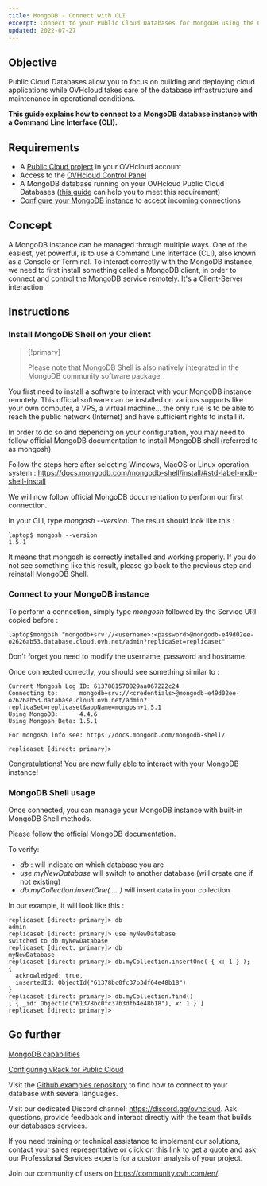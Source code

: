 ```yaml
---
title: MongoDB - Connect with CLI
excerpt: Connect to your Public Cloud Databases for MongoDB using the Command Line Interface (CLI)
updated: 2022-07-27
---
```



## Objective

Public Cloud Databases allow you to focus on building and deploying cloud applications while OVHcloud takes care of the database infrastructure and maintenance in operational conditions.

**This guide explains how to connect to a MongoDB database instance with a Command Line Interface (CLI).**

## Requirements

- A [Public Cloud project](https://www.ovhcloud.com/en-ie/public-cloud/) in your OVHcloud account
- Access to the [OVHcloud Control Panel](https://www.ovh.com/auth/?action=gotomanager&from=https://www.ovh.ie/&ovhSubsidiary=ie)
- A MongoDB database running on your OVHcloud Public Cloud Databases ([this guide](/pages/public_cloud/public_cloud_databases/databases_01_order_control_panel) can help you to meet this requirement)
- [Configure your MongoDB instance](/pages/public_cloud/public_cloud_databases/mongodb_02_manage_control_panel) to accept incoming connections

## Concept

A MongoDB instance can be managed through multiple ways.
One of the easiest, yet powerful, is to use a Command Line Interface (CLI), also known as a Console or Terminal.
To interact correctly with the MongoDB instance, we need to first install something called a MongoDB client, in order to connect and control the MongoDB service remotely.
It's a Client-Server interaction.

## Instructions

### Install MongoDB Shell on your client

> [!primary]
>
> Please note that MongoDB Shell is also natively integrated in the MongoDB community software package.
>

You first need to install a software to interact with your MongoDB instance remotely. This official software can be installed on various supports like your own computer, a VPS, a virtual machine... the only rule is to be able to reach the public network (Internet) and have sufficient rights to install it.

In order to do so and depending on your configuration, you may need to follow official MongoDB documentation to install MongoDB shell (referred to as mongosh).

Follow the steps here after selecting Windows, MacOS or Linux operation system : <https://docs.mongodb.com/mongodb-shell/install/#std-label-mdb-shell-install>

We will now follow official MongoDB documentation to perform our first connection.

In your CLI, type *mongosh --version*. The result should look like this :

```
laptop$ mongosh --version
1.5.1
```

It means that mongosh is correctly installed and working properly. If you do not see something like this result, please go back to the previous step and reinstall MongoDB Shell.

### Connect to your MongoDB instance

To perform a connection, simply type *mongosh* followed by the Service URI copied before :

```
laptop$mongosh "mongodb+srv://<username>:<password>@mongodb-e49d02ee-o2626ab53.database.cloud.ovh.net/admin?replicaSet=replicaset"
```

Don't forget you need to modify the username, password and hostname.

Once connected correctly, you should see something similar to :

```
Current Mongosh Log ID: 6137881570829aa067222c24
Connecting to:      mongodb+srv://<credentials>@mongodb-e49d02ee-o2626ab53.database.cloud.ovh.net/admin?replicaSet=replicaset&appName=mongosh+1.5.1
Using MongoDB:      4.4.6
Using Mongosh Beta: 1.5.1

For mongosh info see: https://docs.mongodb.com/mongodb-shell/

replicaset [direct: primary]>
```

Congratulations! You are now fully able to interact with your MongoDB instance!

### MongoDB Shell usage

Once connected, you can manage your MongoDB instance with built-in MongoDB Shell methods.

Please follow the official MongoDB documentation.

To verify:

- *db* : will indicate on which database you are
- *use myNewDatabase* will switch to another database (will create one if not existing)
- *db.myCollection.insertOne( ... )* will insert data in your collection

In our example, it will look like this :

```
replicaset [direct: primary]> db
admin
replicaset [direct: primary]> use myNewDatabase
switched to db myNewDatabase
replicaset [direct: primary]> db
myNewDatabase
replicaset [direct: primary]> db.myCollection.insertOne( { x: 1 } );
{
  acknowledged: true,
  insertedId: ObjectId("61378bc0fc37b3df64e48b18")
}
replicaset [direct: primary]> db.myCollection.find()
[ { _id: ObjectId("61378bc0fc37b3df64e48b18"), x: 1 } ]
replicaset [direct: primary]>
```

## Go further

[MongoDB capabilities](/pages/public_cloud/public_cloud_databases/mongodb_01_concept_capabilities)

[Configuring vRack for Public Cloud](/pages/public_cloud/public_cloud_network_services/getting-started-07-creating-vrack)

Visit the [Github examples repository](https://github.com/ovh/public-cloud-databases-examples/tree/main/databases/mongodb) to find how to connect to your database with several languages.

Visit our dedicated Discord channel: <https://discord.gg/ovhcloud>. Ask questions, provide feedback and interact directly with the team that builds our databases services.

If you need training or technical assistance to implement our solutions, contact your sales representative or click on [this link](https://www.ovhcloud.com/en-ie/professional-services/) to get a quote and ask our Professional Services experts for a custom analysis of your project.

Join our community of users on <https://community.ovh.com/en/>.
